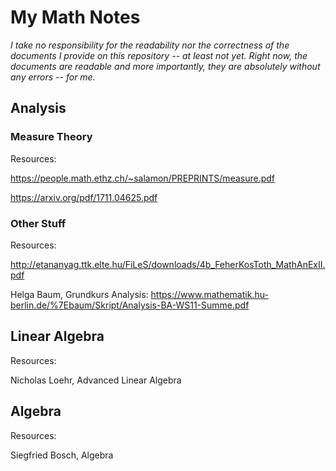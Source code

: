 # My Math Notes
*I take no responsibility for the readability nor the correctness of the documents I provide on this repository -- at least not yet. Right now, the documents are readable and more importantly, they are absolutely without any errors -- for me.*
## Analysis
### Measure Theory
Resources:

https://people.math.ethz.ch/~salamon/PREPRINTS/measure.pdf

https://arxiv.org/pdf/1711.04625.pdf

### Other Stuff
Resources:

http://etananyag.ttk.elte.hu/FiLeS/downloads/4b_FeherKosToth_MathAnExII.pdf

Helga Baum, Grundkurs Analysis: https://www.mathematik.hu-berlin.de/%7Ebaum/Skript/Analysis-BA-WS11-Summe.pdf

## Linear Algebra
Resources:

Nicholas Loehr, Advanced Linear Algebra

## Algebra
Resources:

Siegfried Bosch, Algebra
